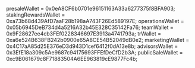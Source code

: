 presaleWallet = 0x0eA8CF6b0701e96151163A33a6277375f8BFA903;
stakingRewardsWallet = 0xa73b68d439AfD7aaF28b198aA743F26Ed589197E;
operationsWallet = 0x05b6945DeB734d4a5216A32b45E328C35142Fa76; 
teamWallet = 0x9F28627ee4cb3FEf0228346697E3913a4741793a;
trWallet = 0xa6e524B638FB242b0900e65A8CE54B52049dB0e2;
marketingWallet = 0x4C17aA85d25E376eD3d943D1cef6412f0dA13e8b;
advisorsWallet = 0x3EfE18a309c5Ae9687c94175693FFEfDeCfD2b3A;
publicSaleWallet = 0xc9B061679c8F71883504A6EE963819cE9877Fc4b;
